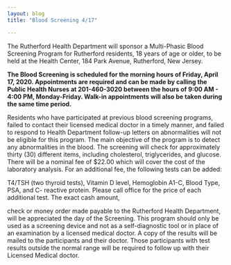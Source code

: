 ```yaml
---
layout: blog
title: "Blood Screening 4/17"

---
```

The Rutherford Health Department will sponsor a Multi-Phasic Blood Screening Program for
Rutherford residents, 18 years of age or older, to be held at the Health Center, 184 Park Avenue,
Rutherford, New Jersey. 

**The Blood Screening is scheduled for the morning hours of Friday,
April 17, 2020. Appointments are required and can be made by calling the Public Health Nurses
at 201-460-3020 between the hours of 9:00 AM - 4:00 PM, Monday-Friday. Walk-in
appointments will also be taken during the same time period.** 

Residents who have participated at previous blood screening programs, failed to contact their licensed medical doctor in a timely
manner, and failed to respond to Health Department follow-up letters on abnormalities will not
be eligible for this program. The main objective of the program is to detect any abnormalities in
the blood. The screening will check for approximately thirty (30) different items, including
cholesterol, triglycerides, and glucose. There will be a nominal fee of $22.00 which will cover
the cost of the laboratory analysis. For an additional fee, the following tests can be added:

T4/TSH (two thyroid tests), Vitamin D level, Hemoglobin A1-C, Blood Type, PSA, and C-
reactive protein. Please call office for the price of each additional test. The exact cash amount,

check or money order made payable to the Rutherford Health Department, will be appreciated
the day of the Screening. This program should only be used as a screening device and not as a
self-diagnostic tool or in place of an examination by a licensed medical doctor. A copy of the
results will be mailed to the participants and their doctor. Those participants with test results
outside the normal range will be required to follow up with their Licensed Medical doctor.
